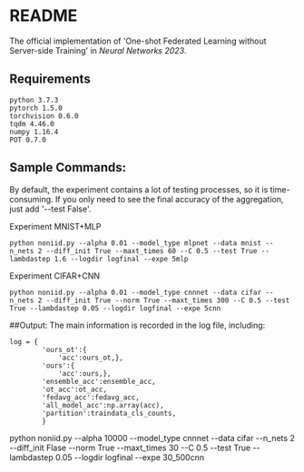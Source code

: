 # README
The official implementation of 'One-shot Federated Learning without Server-side Training' in *Neural Networks 2023*.
## Requirements
```
python 3.7.3
pytorch 1.5.0
torchvision 0.6.0
tqdm 4.46.0
numpy 1.16.4
POT 0.7.0
```
## Sample Commands:
By default, the experiment contains a lot of testing processes, so it is time-consuming. If you only need to see the final accuracy of the aggregation, just add '--test False'.

Experiment MNIST+MLP
```
python noniid.py --alpha 0.01 --model_type mlpnet --data mnist --n_nets 2 --diff_init True --maxt_times 60 --C 0.5 --test True --lambdastep 1.6 --logdir logfinal --expe 5mlp
```

Experiment CIFAR+CNN
```
python noniid.py --alpha 0.01 --model_type cnnnet --data cifar --n_nets 2 --diff_init True --norm True --maxt_times 300 --C 0.5 --test True --lambdastep 0.05 --logdir logfinal --expe 5cnn
```
##Output:
The main information is recorded in the log file, including:

```
log = {
        'ours_ot':{
            'acc':ours_ot,},
        'ours':{
            'acc':ours,},
        'ensemble_acc':ensemble_acc,
        'ot_acc':ot_acc,
        'fedavg_acc':fedavg_acc,
        'all_model_acc':np.array(acc),
        'partition':traindata_cls_counts,
        }

```

python noniid.py --alpha 10000 --model_type cnnnet --data cifar --n_nets 2 --diff_init Flase --norm True --maxt_times 30 --C 0.5 --test True --lambdastep 0.05 --logdir logfinal --expe 30_500cnn